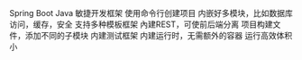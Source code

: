 Spring Boot
Java 敏捷开发框架
使用命令行创建项目
内嵌好多模块，比如数据库访问，缓存，安全
支持多种模板框架
內建REST，可使前后端分离
项目构建文件，添加不同的子模块
内建测试框架
内建运行时，无需额外的容器
运行高效体积小
